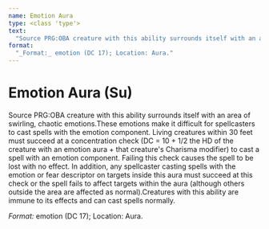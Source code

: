 ```yaml
---
name: Emotion Aura
type: <class 'type'>
text:
  "Source PRG:OBA creature with this ability surrounds itself with an area of swirling, chaotic emotions.These emotions make it difficult for spellcasters to cast spells with the emotion component. Living creatures within 30 feet must succeed at a concentration check (DC = 10 + 1/2 the HD of the creature with an emotion aura + that creature's Charisma modifier) to cast a spell with an emotion component. Failing this check causes the spell to be lost with no effect. In addition, any spellcaster casting spells with the emotion or fear descriptor on targets inside this aura must succeed at this check or the spell fails to affect targets within the aura (although others outside the area are affected as normal).Creatures with this ability are immune to its effects and can cast spells normally."
format:
  "_Format:_ emotion (DC 17); Location: Aura."
---
```

 
# Emotion Aura (Su)
Source PRG:OBA creature with this ability surrounds itself with an area of swirling, chaotic emotions.These emotions make it difficult for spellcasters to cast spells with the emotion component. Living creatures within 30 feet must succeed at a concentration check (DC = 10 + 1/2 the HD of the creature with an emotion aura + that creature's Charisma modifier) to cast a spell with an emotion component. Failing this check causes the spell to be lost with no effect. In addition, any spellcaster casting spells with the emotion or fear descriptor on targets inside this aura must succeed at this check or the spell fails to affect targets within the aura (although others outside the area are affected as normal).Creatures with this ability are immune to its effects and can cast spells normally.

_Format:_ emotion (DC 17); Location: Aura.